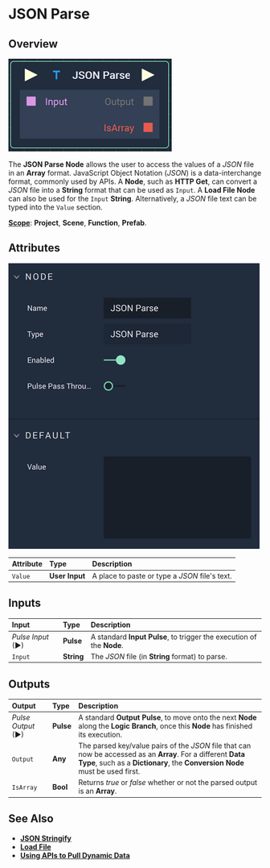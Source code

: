 # JSON Parse

## Overview

![The JSON Parse Node.](../../.gitbook/assets/jsonparsenode.png)

The **JSON Parse Node** allows the user to access the values of a _JSON_ file in an **Array** format. JavaScript Object Notation \(_JSON_\) is a data-interchange format, commonly used by APIs. A **Node**, such as **HTTP Get**, can convert a _JSON_ file into a **String** format that can be used as `Input`. A **Load File Node** can also be used for the `Input` **String**. Alternatively, a _JSON_ file text can be typed into the `Value` section.

[**Scope**](../overview.md#scopes): **Project**, **Scene**, **Function**, **Prefab**.

## Attributes

![The JSON Parse Node Attributes.](../../.gitbook/assets/jsonparseattributes.png)

| Attribute | Type | Description |
| :--- | :--- | :--- |
| `Value` | **User Input** | A place to paste or type a _JSON_ file's text. |

## Inputs

| Input | Type | Description |
| :--- | :--- | :--- |
| _Pulse Input_ \(►\) | **Pulse** | A standard **Input Pulse**, to trigger the execution of the **Node**. |
| `Input` | **String** | The _JSON_ file \(in **String** format\) to parse. |

## Outputs

| Output | Type | Description |
| :--- | :--- | :--- |
| _Pulse Output_ \(►\) | **Pulse** | A standard **Output Pulse**, to move onto the next **Node** along the **Logic Branch**, once this **Node** has finished its execution. |
| `Output` | **Any** | The parsed key/value pairs of the _JSON_ file that can now be accessed as an **Array**. For a different **Data Type**, such as a **Dictionary**, the **Conversion Node** must be used first. |
| `IsArray` | **Bool** | Returns *true* or *false* whether or not the parsed output is an **Array**. |

## See Also

* [**JSON Stringify**](jsonstringify.md)
* [**Load File**](../io/loadfile.md)
* [**Using APIs to Pull Dynamic Data**](https://docs.incari.com/incari-studio/v/2021.4/demo-projects/using-apis-to-pull-dynamic-data)

